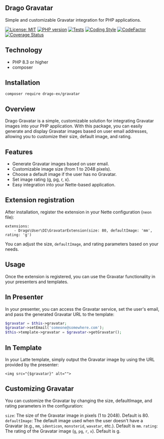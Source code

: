 ## Drago Gravatar
Simple and customizable Gravatar integration for PHP applications.

[![License: MIT](https://img.shields.io/badge/License-MIT-yellow.svg)](https://raw.githubusercontent.com/drago-ex/gravatar/master/license.md)
[![PHP version](https://badge.fury.io/ph/drago-ex%2Fgravatar.svg)](https://badge.fury.io/ph/drago-ex%2Fgravatar)
[![Tests](https://github.com/drago-ex/gravatar/actions/workflows/tests.yml/badge.svg)](https://github.com/drago-ex/gravatar/actions/workflows/tests.yml)
[![Coding Style](https://github.com/drago-ex/gravatar/actions/workflows/coding-style.yml/badge.svg)](https://github.com/drago-ex/gravatar/actions/workflows/coding-style.yml)
[![CodeFactor](https://www.codefactor.io/repository/github/drago-ex/gravatar/badge)](https://www.codefactor.io/repository/github/drago-ex/gravatar)
[![Coverage Status](https://coveralls.io/repos/github/drago-ex/gravatar/badge.svg?branch=master)](https://coveralls.io/github/drago-ex/gravatar?branch=master)

## Technology
- PHP 8.3 or higher
- composer

## Installation
```
composer require drago-ex/gravatar
```

## Overview
Drago Gravatar is a simple, customizable solution for integrating Gravatar images into your PHP
application. With this package, you can easily generate and display Gravatar images based
on user email addresses, allowing you to customize their size, default image, and rating.

## Features
- Generate Gravatar images based on user email.
- Customizable image size (from 1 to 2048 pixels).
- Choose a default image if the user has no Gravatar.
- Set image rating (g, pg, r, x).
- Easy integration into your Nette-based application.

## Extension registration
After installation, register the extension in your Nette configuration (`neon` file):
```neon
extensions:
	- Drago\User\DI\GravatarExtension(size: 80, defaultImage: 'mm', rating: 'g')
```
You can adjust the size, `defaultImage`, and rating parameters based on your needs.

## Usage
Once the extension is registered, you can use the Gravatar functionality in your presenters and templates.

## In Presenter
In your presenter, you can access the Gravatar service, set the user's email, and pass
the generated Gravatar URL to the template:
```php
$gravatar = $this->gravatar;
$gravatar->setEmail('someone@somewhere.com');
$this->template->gravatar = $gravatar->getGravatar();
```

## In Template
In your Latte template, simply output the Gravatar image by using the URL provided by the presenter:
```latte
<img src="{$gravatar}" alt="">
```

## Customizing Gravatar
You can customize the Gravatar by changing the size, defaultImage, and rating parameters in the configuration:

`size`: The size of the Gravatar image in pixels (1 to 2048). Default is 80.
`defaultImage`: The default image used when the user doesn't have a Gravatar (e.g., `mm`, `identicon`, `monsterid`, `wavatar`, etc.). Default is `mm`.
`rating`: The rating of the Gravatar image (`g`, `pg`, `r`, `x`). Default is g.

